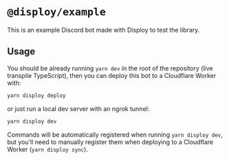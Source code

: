 # `@disploy/example`

This is an example Discord bot made with Disploy to test the library.

## Usage

You should be already running `yarn dev` in the root of the repository (live transpile TypeScript), then you can deploy this bot to a Cloudflare Worker with:

```bash
yarn disploy deploy
```

or just run a local dev server with an ngrok tunnel:

```bash
yarn disploy dev
```

Commands will be automatically registered when running `yarn disploy dev`, but you'll need to manually register them when deploying to a Cloudflare Worker (`yarn disploy sync`).
